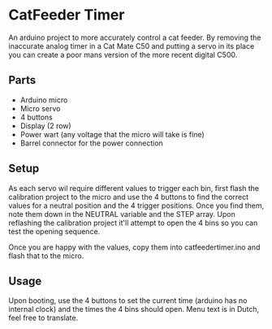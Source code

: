 # CatFeeder Timer
An arduino project to more accurately control a cat feeder. By removing the inaccurate analog timer in a Cat Mate C50 and putting a servo in its place you can create a poor mans version of the more recent digital C500.

## Parts
 - Arduino micro
 - Micro servo
 - 4 buttons
 - Display (2 row)
 - Power wart (any voltage that the micro will take is fine)
 - Barrel connector for the power connection

## Setup
As each servo wil require different values to trigger each bin, first flash the calibration project to the micro and use the 4 buttons to find the correct values for a neutral position and the 4 trigger positions. Once you find them, note them down in the NEUTRAL variable and the STEP array. Upon reflashing the calibration project it'll attempt to open the 4 bins so you can test the opening sequence.

Once you are happy with the values, copy them into catfeedertimer.ino and flash that to the micro.

## Usage
Upon booting, use the 4 buttons to set the current time (arduino has no internal clock) and the times the 4 bins should open. Menu text is in Dutch, feel free to translate.